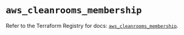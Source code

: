 # `aws_cleanrooms_membership`

Refer to the Terraform Registry for docs: [`aws_cleanrooms_membership`](https://registry.terraform.io/providers/hashicorp/aws/5.94.0/docs/resources/cleanrooms_membership).
